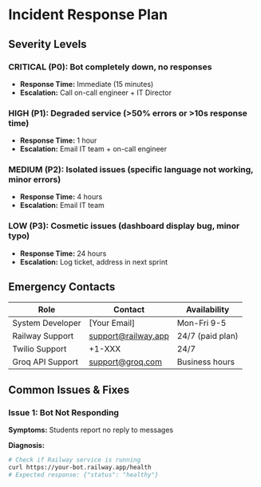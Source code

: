 # Incident Response Plan

## Severity Levels

### CRITICAL (P0): Bot completely down, no responses
- **Response Time:** Immediate (15 minutes)
- **Escalation:** Call on-call engineer + IT Director

### HIGH (P1): Degraded service (>50% errors or >10s response time)
- **Response Time:** 1 hour
- **Escalation:** Email IT team + on-call engineer

### MEDIUM (P2): Isolated issues (specific language not working, minor errors)
- **Response Time:** 4 hours
- **Escalation:** Email IT team

### LOW (P3): Cosmetic issues (dashboard display bug, minor typo)
- **Response Time:** 24 hours
- **Escalation:** Log ticket, address in next sprint

## Emergency Contacts

| Role | Contact | Availability |
|------|---------|--------------|
| System Developer | [Your Email] | Mon-Fri 9-5 |
| Railway Support | support@railway.app | 24/7 (paid plan) |
| Twilio Support | +1-XXX | 24/7 |
| Groq API Support | support@groq.com | Business hours |

## Common Issues & Fixes

### Issue 1: Bot Not Responding

**Symptoms:** Students report no reply to messages

**Diagnosis:**
```bash
# Check if Railway service is running
curl https://your-bot.railway.app/health
# Expected response: {"status": "healthy"}